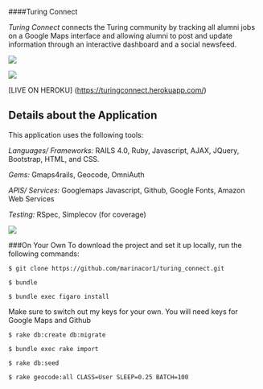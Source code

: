 ####Turing Connect

*Turing Connect* connects the Turing community by tracking all alumni jobs on a Google Maps interface and allowing alumni to post and update information through an interactive dashboard and a social newsfeed.

![](https://s3-us-west-2.amazonaws.com/turingconnect/Screen+Shot+2016-06-15+at+10.51.09+PM.png)

![](https://s3-us-west-2.amazonaws.com/turingconnect/Screen+Shot+2016-06-15+at+10.58.17+PM.png)


[LIVE ON HEROKU] (https://turingconnect.herokuapp.com/)

## Details about the Application

This application uses the following tools:

*Languages/ Frameworks:* RAILS 4.0, Ruby, Javascript, AJAX, JQuery, Bootstrap, HTML, and CSS.

*Gems:* Gmaps4rails, Geocode, OmniAuth

*APIS/ Services:* Googlemaps Javascript, Github, Google Fonts, Amazon Web Services

*Testing:* RSpec, Simplecov (for coverage)

![](https://s3-us-west-2.amazonaws.com/turingconnect/Screen+Shot+2016-06-15+at+10.37.15+PM.png)

###On Your Own
To download the project and set it up locally, run the following commands:

```
$ git clone https://github.com/marinacor1/turing_connect.git
```
```
$ bundle
```
```
$ bundle exec figaro install
```
Make sure to switch out my keys for your own. You will need keys for Google Maps and Github
```
$ rake db:create db:migrate
```
```
$ bundle exec rake import
 ```
 ```
$ rake db:seed
```
```
$ rake geocode:all CLASS=User SLEEP=0.25 BATCH=100
```
